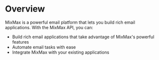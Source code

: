 # Overview

MixMax is a powerful email platform that lets you build rich email
applications. With the MixMax API, you can:

- Build rich email applications that take advantage of MixMax's powerful
  features
- Automate email tasks with ease
- Integrate MixMax with your existing applications
